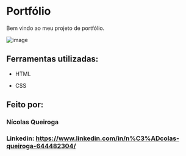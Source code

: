 # Portfólio 
Bem vindo ao meu projeto de portfólio.

![image](https://cdn.discordapp.com/attachments/1314737339540574360/1373101840698179674/3EB4E27C-B043-4A90-8EA6-96F6F3FDFEAF.png?ex=6829303d&is=6827debd&hm=5b39f619149df662e336f23b6ce68f568471fb53c4f21ec12d3ccdf3e55b0490&)

## Ferramentas utilizadas:

* HTML

* CSS

## Feito por:

### Nícolas Queiroga

### Linkedin: https://www.linkedin.com/in/n%C3%ADcolas-queiroga-644482304/
